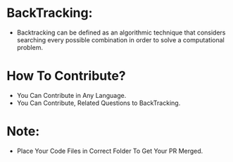 # BackTracking:
- Backtracking can be defined as an algorithmic technique that considers searching every possible combination in order to solve a computational problem.

# How To Contribute?
- You Can Contribute in Any Language.
- You Can Contribute, Related Questions to BackTracking.

# Note:
- Place Your Code Files in Correct Folder To Get Your PR Merged.
